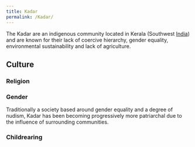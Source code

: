 ```yaml
---
title: Kadar
permalink: /Kadar/
---
```


The Kadar are an indigenous community located in Kerala (Southwest
[India](India.md "wikilink")) and are known for their lack of coercive
hierarchy, gender equality, environmental sustainability and lack of
agriculture.

## Culture

### Religion

### Gender

Traditionally a society based around gender equality and a degree of
nudism, Kadar has been becoming progressively more patriarchal due to
the influence of surrounding communities.

### Childrearing